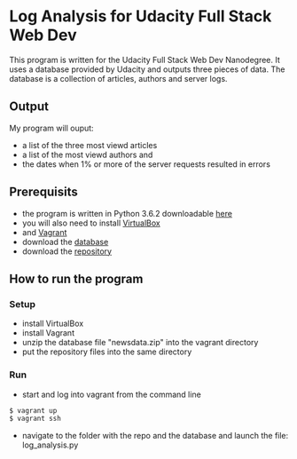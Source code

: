 # Log Analysis for Udacity Full Stack Web Dev

This program is written for the Udacity Full Stack Web Dev Nanodegree. It uses
a database provided by Udacity and outputs three pieces of data. The database is a
collection of articles, authors and server logs.

## Output
My program will ouput:
- a list of the three most viewd articles
- a list of the most viewd authors and
- the dates when 1% or more of the server requests resulted in errors 

## Prerequisits
- the program is written in Python 3.6.2 downloadable [here](https://www.python.org/downloads/)
- you will also need to install [VirtualBox](https://www.virtualbox.org/wiki/Downloads)
- and [Vagrant](https://www.vagrantup.com/downloads.html)
- download the [database](https://d17h27t6h515a5.cloudfront.net/topher/2016/August/57b5f748_newsdata/newsdata.zip)
- download the [repository](https://github.com/SaschaSei/log_analysis_udacity.git)

## How to run the program

### Setup
- install VirtualBox
- install Vagrant
- unzip the database file "newsdata.zip" into the vagrant directory
- put the repository files into the same directory

### Run
- start and log into vagrant from the command line
```sh
$ vagrant up
$ vagrant ssh
```
- navigate to the folder with the repo and the database and launch the file:
log_analysis.py
